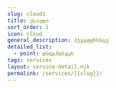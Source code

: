 ```yaml
---
slug: cloud1
title: ქლაუდი
sort_order: 1
icon: cloud
general_description: ჰჯგგფფზხხცვ
detailed_list:
  - point: დსფგჰფბვცხ
tags: services
layout: service-detail.njk
permalink: /services/{{slug}}/
---
```

